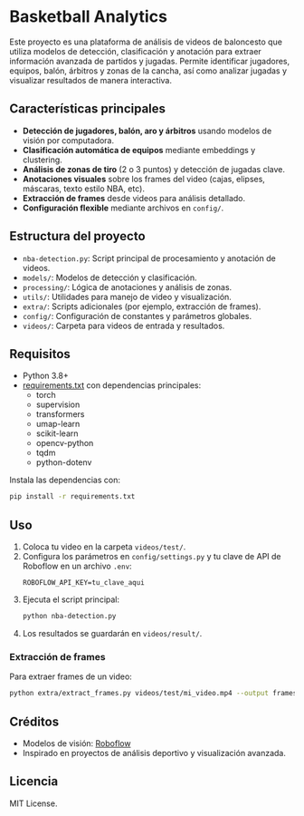 # Basketball Analytics

Este proyecto es una plataforma de análisis de videos de baloncesto que utiliza modelos de detección, clasificación y anotación para extraer información avanzada de partidos y jugadas. Permite identificar jugadores, equipos, balón, árbitros y zonas de la cancha, así como analizar jugadas y visualizar resultados de manera interactiva.

## Características principales

- **Detección de jugadores, balón, aro y árbitros** usando modelos de visión por computadora.
- **Clasificación automática de equipos** mediante embeddings y clustering.
- **Análisis de zonas de tiro** (2 o 3 puntos) y detección de jugadas clave.
- **Anotaciones visuales** sobre los frames del video (cajas, elipses, máscaras, texto estilo NBA, etc).
- **Extracción de frames** desde videos para análisis detallado.
- **Configuración flexible** mediante archivos en `config/`.

## Estructura del proyecto

- `nba-detection.py`: Script principal de procesamiento y anotación de videos.
- `models/`: Modelos de detección y clasificación.
- `processing/`: Lógica de anotaciones y análisis de zonas.
- `utils/`: Utilidades para manejo de video y visualización.
- `extra/`: Scripts adicionales (por ejemplo, extracción de frames).
- `config/`: Configuración de constantes y parámetros globales.
- `videos/`: Carpeta para videos de entrada y resultados.

## Requisitos

- Python 3.8+
- [requirements.txt](requirements.txt) con dependencias principales:
  - torch
  - supervision
  - transformers
  - umap-learn
  - scikit-learn
  - opencv-python
  - tqdm
  - python-dotenv

Instala las dependencias con:

```bash
pip install -r requirements.txt
```

## Uso

1. Coloca tu video en la carpeta `videos/test/`.
2. Configura los parámetros en `config/settings.py` y tu clave de API de Roboflow en un archivo `.env`:
   ```
   ROBOFLOW_API_KEY=tu_clave_aqui
   ```
3. Ejecuta el script principal:
   ```bash
   python nba-detection.py
   ```
4. Los resultados se guardarán en `videos/result/`.

### Extracción de frames

Para extraer frames de un video:

```bash
python extra/extract_frames.py videos/test/mi_video.mp4 --output frames --interval 5
```

## Créditos

- Modelos de visión: [Roboflow](https://roboflow.com/)
- Inspirado en proyectos de análisis deportivo y visualización avanzada.

## Licencia

MIT License.
